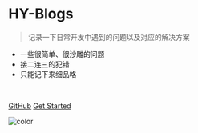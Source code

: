 <!-- _coverpage.md -->

# HY-Blogs

> 记录一下日常开发中遇到的问题以及对应的解决方案

- 一些很简单、很沙雕的问题
- 接二连三的犯错
- 只能记下来细品咯

<img src="https://img.shields.io/badge/version-v2.0.0-green.svg" data-origin="https://img.shields.io/badge/version-v2.0.0-green.svg" alt=""> 
<img title="" src="https://img.shields.io/github/stars/hyblogs/hyblogs.github.io" alt=""> 
<img src="https://img.shields.io/github/forks/Proberen/xiaozhang_java" data-origin="https://img.shields.io/github/forks/Proberen/xiaozhang_java" alt="">

[GitHub](https://github.com/hyblogs/hyblogs.github.io)
[Get Started](README)

![color](#f0f0f0)
